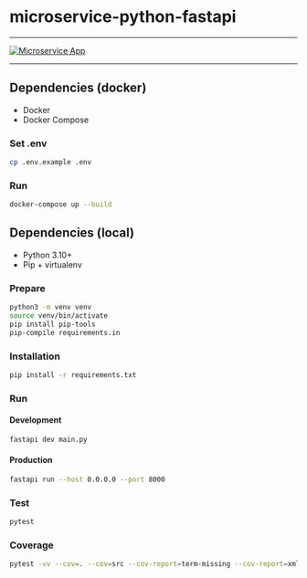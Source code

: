 # microservice-python-fastapi

---

[![Microservice App](https://github.com/skvggor/python-fastapi/actions/workflows/build-and-testing.yml/badge.svg?branch=main)](https://github.com/skvggor/python-fastapi/actions/workflows/build-and-testing.yml)

---

## Dependencies (docker)

-   Docker
-   Docker Compose

### Set .env

```bash
cp .env.example .env
```

### Run

```bash
docker-compose up --build
```

## Dependencies (local)

-   Python 3.10+
-   Pip + virtualenv

### Prepare

```bash
python3 -m venv venv
source venv/bin/activate
pip install pip-tools
pip-compile requirements.in
```

### Installation

```bash
pip install -r requirements.txt
```

### Run

#### Development

```bash
fastapi dev main.py
```

#### Production

```bash
fastapi run --host 0.0.0.0 --port 8000
```

### Test

```bash
pytest
```

### Coverage

```bash
pytest -vv --cov=. --cov=src --cov-report=term-missing --cov-report=xml .
```
